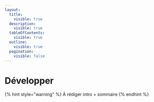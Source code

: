 ```yaml
---
layout:
  title:
    visible: true
  description:
    visible: true
  tableOfContents:
    visible: true
  outline:
    visible: true
  pagination:
    visible: false
---
```


# Développer

{% hint style="warning" %}
À rédiger intro + sommaire
{% endhint %}

